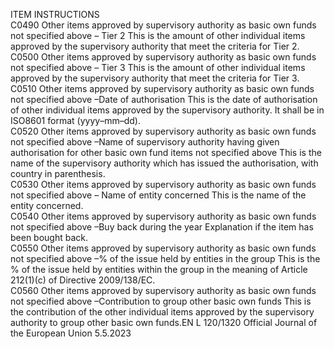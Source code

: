  
ITEM  INSTRUCTIONS  
C0490  Other items approved by 
supervisory authority as basic 
own funds not specified above 
– Tier 2  This is the amount of other individual items approved by the supervisory 
authority that meet the criteria for Tier 2.  
C0500  Other items approved by 
supervisory authority as basic 
own funds not specified above 
– Tier 3  This is the amount of other individual items approved by the supervisory 
authority that meet the criteria for Tier 3.  
C0510  Other items approved by 
supervisory authority as basic 
own funds not specified above 
–Date of authorisation  This is the date of authorisation of other individual items approved by the 
supervisory authority. It shall be in ISO8601 format (yyyy–mm–dd).  
C0520  Other items approved by 
supervisory authority as basic 
own funds not specified above 
–Name of supervisory 
authority having given 
authorisation for other basic 
own fund items not specified 
above  This is the name of the supervisory authority which has issued the authorisation, 
with country in parenthesis.  
C0530  Other items approved by 
supervisory authority as basic 
own funds not specified above 
– Name of entity concerned  This is the name of the entity concerned.  
C0540  Other items approved by 
supervisory authority as basic 
own funds not specified above 
–Buy back during the year  Explanation if the item has been bought back.  
C0550  Other items approved by 
supervisory authority as basic 
own funds not specified 
above –% of the issue held by 
entities in the group  This is the % of the issue held by entities within the group in the meaning of 
Article 212(1)(c) of Directive 2009/138/EC.  
C0560  Other items approved by 
supervisory authority as basic 
own funds not specified above 
–Contribution to group other 
basic own funds  This is the contribution of the other individual items approved by the supervisory 
authority to group other basic own funds.EN  L 120/1320 Official Journal of the European Union 5.5.2023